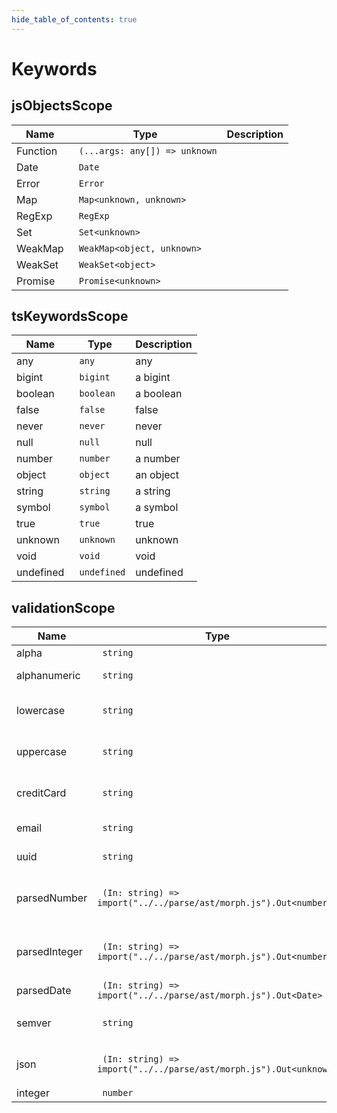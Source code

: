 ```yaml
---
hide_table_of_contents: true
---
```


# Keywords

## jsObjectsScope

| Name     | Type                           | Description |
| -------- | ------------------------------ | ----------- |
| Function | ` (...args: any[]) => unknown` |             |
| Date     | ` Date`                        |             |
| Error    | ` Error`                       |             |
| Map      | ` Map<unknown, unknown>`       |             |
| RegExp   | ` RegExp`                      |             |
| Set      | ` Set<unknown>`                |             |
| WeakMap  | ` WeakMap<object, unknown>`    |             |
| WeakSet  | ` WeakSet<object>`             |             |
| Promise  | ` Promise<unknown>`            |             |

## tsKeywordsScope

| Name      | Type         | Description |
| --------- | ------------ | ----------- |
| any       | ` any`       | any         |
| bigint    | ` bigint`    | a bigint    |
| boolean   | ` boolean`   | a boolean   |
| false     | ` false`     | false       |
| never     | ` never`     | never       |
| null      | ` null`      | null        |
| number    | ` number`    | a number    |
| object    | ` object`    | an object   |
| string    | ` string`    | a string    |
| symbol    | ` symbol`    | a symbol    |
| true      | ` true`      | true        |
| unknown   | ` unknown`   | unknown     |
| void      | ` void`      | void        |
| undefined | ` undefined` | undefined   |

## validationScope

| Name          | Type                                                               | Description                  |
| ------------- | ------------------------------------------------------------------ | ---------------------------- |
| alpha         | ` string`                                                          | only letters                 |
| alphanumeric  | ` string`                                                          | only letters and digits      |
| lowercase     | ` string`                                                          | only lowercase letters       |
| uppercase     | ` string`                                                          | only uppercase letters       |
| creditCard    | ` string`                                                          | a valid credit card number   |
| email         | ` string`                                                          | a valid email                |
| uuid          | ` string`                                                          | a valid UUID                 |
| parsedNumber  | ` (In: string) => import("../../parse/ast/morph.js").Out<number>`  | a well-formed numeric string |
| parsedInteger | ` (In: string) => import("../../parse/ast/morph.js").Out<number>`  | a well-formed integer string |
| parsedDate    | ` (In: string) => import("../../parse/ast/morph.js").Out<Date>`    | a valid date                 |
| semver        | ` string`                                                          | a valid semantic version     |
| json          | ` (In: string) => import("../../parse/ast/morph.js").Out<unknown>` | a JSON-parsable string       |
| integer       | ` number`                                                          | an integer                   |
